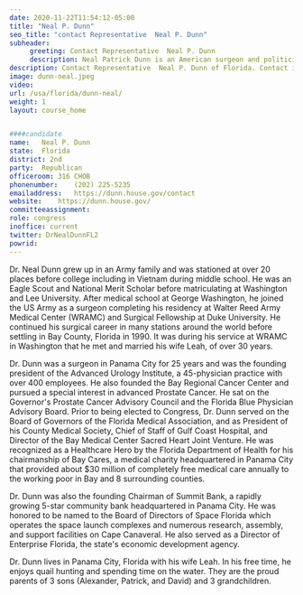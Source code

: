 ```yaml
---
date: 2020-11-22T11:54:12-05:00
title: "Neal P. Dunn"
seo_title: "contact Representative  Neal P. Dunn"
subheader:
     greeting: Contact Representative  Neal P. Dunn 
     description: Neal Patrick Dunn is an American surgeon and politician of the Republican Party serving as the U.S. Representative for Florida's 2nd congressional district since 2017.
description: Contact Representative  Neal P. Dunn of Florida. Contact information for Neal P. Dunn includes email address, phone number, and mailing address.
image: dunn-neal.jpeg
video: 
url: /usa/florida/dunn-neal/
weight: 1
layout: course_home


####candidate
name:	Neal P. Dunn
state:	Florida
district: 2nd
party:	Republican
officeroom:	316 CHOB
phonenumber:	(202) 225-5235
emailaddress:	https://dunn.house.gov/contact
website:	https://dunn.house.gov/
committeeassignment: 
role: congress
inoffice: current
twitter: DrNealDunnFL2
powrid: 
---
```

Dr. Neal Dunn grew up in an Army family and was stationed at over 20 places before college including in Vietnam during middle school. He was an Eagle Scout and National Merit Scholar before matriculating at Washington and Lee University. After medical school at George Washington, he joined the US Army as a surgeon completing his residency at Walter Reed Army Medical Center (WRAMC) and Surgical Fellowship at Duke University. He continued his surgical career in many stations around the world before settling in Bay County, Florida in 1990. It was during his service at WRAMC in Washington that he met and married his wife Leah, of over 30 years.

Dr. Dunn was a surgeon in Panama City for 25 years and was the founding president of the Advanced Urology Institute, a 45-physician practice with over 400 employees. He also founded the Bay Regional Cancer Center and pursued a special interest in advanced Prostate Cancer. He sat on the Governor's Prostate Cancer Advisory Council and the Florida Blue Physician Advisory Board. Prior to being elected to Congress, Dr. Dunn served on the Board of Governors of the Florida Medical Association, and as President of his County Medical Society, Chief of Staff of Gulf Coast Hospital, and Director of the Bay Medical Center Sacred Heart Joint Venture. He was recognized as a Healthcare Hero by the Florida Department of Health for his chairmanship of Bay Cares, a medical charity headquartered in Panama City that provided about $30 million of completely free medical care annually to the working poor in Bay and 8 surrounding counties.

Dr. Dunn was also the founding Chairman of Summit Bank, a rapidly growing 5-star community bank headquartered in Panama City. He was honored to be named to the Board of Directors of Space Florida which operates the space launch complexes and numerous research, assembly, and support facilities on Cape Canaveral. He also served as a Director of Enterprise Florida, the state's economic development agency.

Dr. Dunn lives in Panama City, Florida with his wife Leah. In his free time, he enjoys quail hunting and spending time on the water. They are the proud parents of 3 sons (Alexander, Patrick, and David) and 3 grandchildren.
